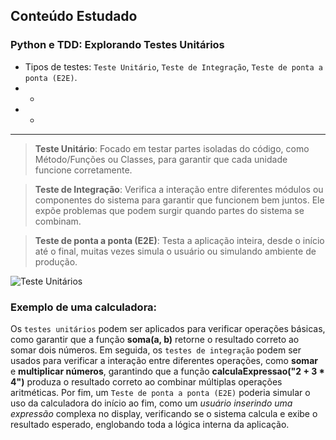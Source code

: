 ## Conteúdo Estudado
### Python e TDD: Explorando Testes Unitários
* Tipos de testes: `Teste Unitário`, `Teste de Integração`, `Teste de ponta a ponta (E2E)`.
* -
* -
----
> **Teste Unitário**: Focado em testar partes isoladas do código, como  Método/Funções ou Classes, para garantir que cada unidade funcione corretamente.

> **Teste de Integração**: Verifica a interação entre diferentes módulos ou componentes do sistema para garantir que funcionem bem juntos. Ele expõe problemas que podem surgir quando partes do sistema se combinam.

> **Teste de ponta a ponta (E2E)**: Testa a aplicação inteira, desde o início até o final, muitas vezes simula o usuário ou simulando ambiente de produção.

![Teste Unitários](https://files.speakerdeck.com/presentations/b72cae2d552e41078464804a856c284f/slide_4.jpg)

  ### Exemplo de uma calculadora:
Os `testes unitários` podem ser aplicados para verificar operações básicas, como garantir que a função **soma(a, b)** retorne o resultado correto ao somar dois números. Em seguida, os `testes de integração` podem ser usados para verificar a interação entre diferentes operações, como **somar** e **multiplicar números**, garantindo que a função **calculaExpressao("2 + 3 * 4")** produza o resultado correto ao combinar múltiplas operações aritméticas. Por fim, um `Teste de ponta a ponta (E2E)` poderia simular o uso da calculadora do início ao fim, como um _usuário inserindo uma expressão_ complexa no display, verificando se o sistema calcula e exibe o resultado esperado, englobando toda a lógica interna da aplicação.